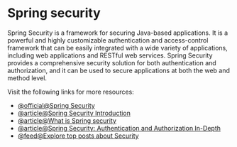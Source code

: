 # Spring security

Spring Security is a framework for securing Java-based applications. It is a powerful and highly customizable authentication and access-control framework that can be easily integrated with a wide variety of applications, including web applications and RESTful web services. Spring Security provides a comprehensive security solution for both authentication and authorization, and it can be used to secure applications at both the web and method level.

Visit the following links for more resources:

- [@official@Spring Security](https://spring.io/projects/spring-security)
- [@article@Spring Security Introduction](https://www.tpointtech.com/spring-security-introduction)
- [@article@What is Spring security](https://www.javadevjournal.com/spring/what-is-spring-security/)
- [@article@Spring Security: Authentication and Authorization In-Depth](https://www.marcobehler.com/guides/spring-security)
- [@feed@Explore top posts about Security](https://app.daily.dev/tags/security?ref=roadmapsh)
